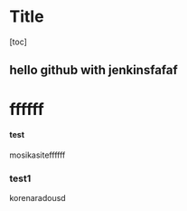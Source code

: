 # Title

[toc]

## hello github with jenkinsfafaf

# ffffff

#### test

mosikasiteffffff

### test1

korenaradousd
